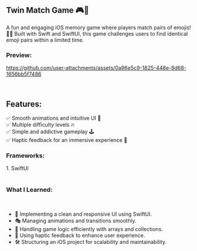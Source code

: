 <h2>Twin Match Game 🎮🧩</h2> 
A fun and engaging iOS memory game where players match pairs of emojis! 🧠✨ Built with Swift and SwiftUI, this game challenges users to find identical emoji pairs within a limited time.
<br>
<h3>Preview:</h3>


https://github.com/user-attachments/assets/0a96e5c9-1825-448e-8d68-1656bb5f7486



<br>


<h2>Features:</h2>
✅ Smooth animations and intuitive UI 🎨<br>
✅ Multiple difficulty levels 🔥<br>
✅ Simple and addictive gameplay 🕹️<br>
✅ Haptic feedback for an immersive experience 📱
<br>

<h3>Frameworks: </h3>
   1.  SwiftUI <br>
   
<br>
<h3> What I Learned:</h3> <br>

- 🎨 Implementing a clean and responsive UI using SwiftUI.  
- 🎭 Managing animations and transitions smoothly.  
- 🧩 Handling game logic efficiently with arrays and collections.  
- 📱 Using haptic feedback to enhance user experience.  
- 🛠️ Structuring an iOS project for scalability and maintainability.  


 
